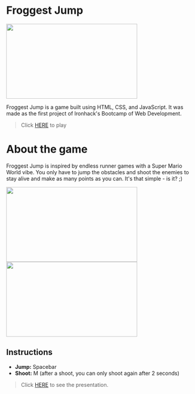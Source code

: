 # Froggest Jump

<img src="https://user-images.githubusercontent.com/63210979/140223755-84f74521-0f58-4d06-9741-122a5c46a298.png" width="350" height="200">

Froggest Jump is a game built using HTML, CSS, and JavaScript. It was made as the first project of Ironhack's Bootcamp of Web Development.

> Click [HERE](https://alissaps.github.io/froggest-jump/) to play

# About the game
Froggest Jump is inspired by endless runner games with a Super Mario World vibe. You only have to jump the obstacles and shoot the enemies to stay alive and make as many points as you can. It's that simple - is it? ;)

<img src="https://user-images.githubusercontent.com/63210979/140232626-325c296f-a2bb-43f4-ad37-d8dd9ecde136.png" width="350" height="200"> <img src="https://user-images.githubusercontent.com/63210979/140233061-be818965-1102-4b39-adb1-387ffc3fd416.png" width="350" height="200">

## Instructions
- **Jump:** Spacebar
- **Shoot:** M (after a shoot, you can only shoot again after 2 seconds)

> Click [HERE](https://docs.google.com/presentation/d/19h4uCkxUc02pNPz-1z_TSTmLDhIAZzJXEGV6zTnvOm4/edit#slide=id.gfd87b396fa_0_32) to see the presentation.
